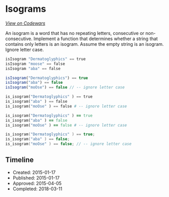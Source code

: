 # Isograms
[*View on Codewars*](https://www.codewars.com/kata/isograms)

An isogram is a word that has no repeating letters, consecutive or non-consecutive. Implement a function that determines whether a string that contains only letters is an isogram. Assume the empty string is an isogram. Ignore letter case.

```haskell
isIsogram "Dermatoglyphics" == true
isIsogram "moose" == false
isIsogram "aba" == false
```
```javascript
isIsogram("Dermatoglyphics") == true
isIsogram("aba") == false
isIsogram("moOse") == false // -- ignore letter case
```
```python
is_isogram("Dermatoglyphics" ) == true
is_isogram("aba" ) == false
is_isogram("moOse" ) == false # -- ignore letter case
```
```ruby
is_isogram("Dermatoglyphics" ) == true
is_isogram("aba" ) == false
is_isogram("moOse" ) == false # -- ignore letter case
```
```C
is_isogram("Dermatoglyphics" ) == true;
is_isogram("aba" ) == false;
is_isogram("moOse" ) == false; // -- ignore letter case
```


## Timeline
- Created: 2015-01-17
- Published: 2015-01-17
- Approved: 2015-04-05
- Completed: 2018-03-11
